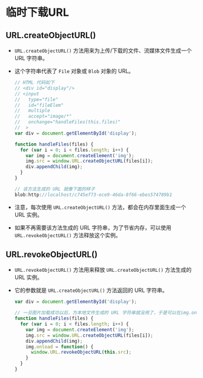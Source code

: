# 临时下载URL

## URL.createObjectURL()

  - `URL.createObjectURL()` 方法用来为上传/下载的文件、流媒体文件生成一个 URL 字符串。

  - 这个字符串代表了 `File` 对象或 `Blob` 对象的 URL。

    ```javascript
    // HTML 代码如下
    // <div id="display"/>
    // <input
    //   type="file"
    //   id="fileElem"
    //   multiple
    //   accept="image/*"
    //   onchange="handleFiles(this.files)"
    //  >
    var div = document.getElementById('display');

    function handleFiles(files) {
      for (var i = 0; i < files.length; i++) {
        var img = document.createElement('img');
        img.src = window.URL.createObjectURL(files[i]);
        div.appendChild(img);
      }
    }
    ```

    ```javascript
    // 该方法生成的 URL 就像下面的样子
    blob:http://localhost/c745ef73-ece9-46da-8f66-ebes574789b1
    ```

  - 注意，每次使用 `URL.createObjectURL()` 方法，都会在内存里面生成一个 URL 实例。

  - 如果不再需要该方法生成的 URL 字符串，为了节省内存，可以使用 `URL.revokeObjectURL()` 方法释放这个实例。

## URL.revokeObjectURL()

  - `URL.revokeObjectURL()` 方法用来释放 `URL.createObjectURL()` 方法生成的 URL 实例。

  - 它的参数就是 `URL.createObjectURL()` 方法返回的 URL 字符串。

    ```javascript
    var div = document.getElementById('display');

    // 一旦图片加载成功以后，为本地文件生成的 URL 字符串就没用了，于是可以在img.onload回调函数里面，通过URL.revokeObjectURL()方法卸载这个 URL 实例。
    function handleFiles(files) {
      for (var i = 0; i < files.length; i++) {
        var img = document.createElement('img');
        img.src = window.URL.createObjectURL(files[i]);
        div.appendChild(img);
        img.onload = function() {
          window.URL.revokeObjectURL(this.src);
        }
      }
    }
    ```
